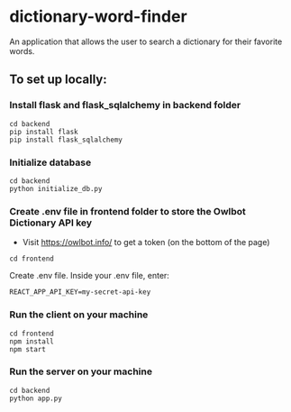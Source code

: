 # dictionary-word-finder
An application that allows the user to search a dictionary for their favorite words.

## To set up locally:
### Install flask and flask_sqlalchemy in backend folder
```
cd backend
pip install flask
pip install flask_sqlalchemy
```

### Initialize database
```
cd backend
python initialize_db.py
```

### Create .env file in frontend folder to store the Owlbot Dictionary API key
- Visit https://owlbot.info/ to get a token (on the bottom of the page)
```
cd frontend
```
Create .env file. Inside your .env file, enter:
```
REACT_APP_API_KEY=my-secret-api-key
```

### Run the client on your machine
```
cd frontend
npm install
npm start
```

### Run the server on your machine
```
cd backend
python app.py
```
